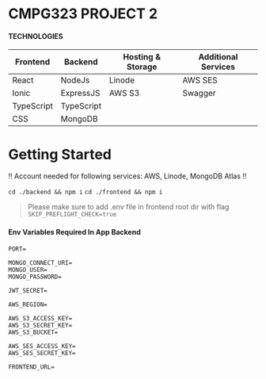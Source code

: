 # CMPG323 PROJECT 2

#### TECHNOLOGIES

| Frontend   | Backend      | Hosting & Storage | Additional Services |
| ---------- | ------------ | ----------------- | ------------------- |
| React      | NodeJs       | Linode            | AWS SES             |
| Ionic      | ExpressJS    | AWS S3            | Swagger             |
| TypeScript | TypeScript   |                   |                     |
| CSS        | MongoDB |                   |                     |


# Getting Started

!! Account needed for following services: AWS, Linode, MongoDB Atlas !!

`cd ./backend && npm i`
`cd ./frontend && npm i`

> Please make sure to add .env file in frontend root dir with flag
> `SKIP_PREFLIGHT_CHECK=true`

#### Env Variables Required In App Backend

```
PORT=

MONGO_CONNECT_URI=
MONGO_USER=
MONGO_PASSWORD=

JWT_SECRET=

AWS_REGION=

AWS_S3_ACCESS_KEY=
AWS_S3_SECRET_KEY=
AWS_S3_BUCKET=

AWS_SES_ACCESS_KEY=
AWS_SES_SECRET_KEY=

FRONTEND_URL=
```
